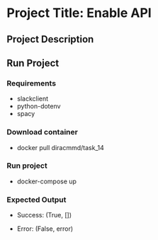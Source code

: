 # Project Title: Enable API

## Project Description



## Run Project

### Requirements

* slackclient
* python-dotenv
* spacy

### Download container

* docker pull diracmmd/task_14

### Run project

* docker-compose up

### Expected Output

* Success: (True, [])

* Error: (False, error)
